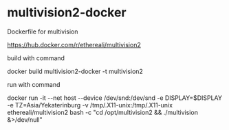 # multivision2-docker
Dockerfile for multivision

https://hub.docker.com/r/ethereali/multivision2

build with command

docker build multivision2-docker -t multivision2

run with command

docker run -it --net host --device /dev/snd:/dev/snd -e DISPLAY=$DISPLAY -e TZ=Asia/Yekaterinburg -v /tmp/.X11-unix:/tmp/.X11-unix ethereali/multivision2 bash -c "cd /opt/multivision2 && ./multivision &>/dev/null"
